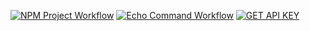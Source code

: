[![NPM Project Workflow](https://github.com/Darshhhhh/BCDV-4033-lab-1/actions/workflows/demo-flow.yml/badge.svg)](https://github.com/Darshhhhh/BCDV-4033-lab-1/actions/workflows/demo-flow.yml)
[![Echo Command Workflow](https://github.com/Darshhhhh/BCDV-4033-lab-1/actions/workflows/echo-command.yml/badge.svg)](https://github.com/Darshhhhh/BCDV-4033-lab-1/actions/workflows/echo-command.yml)
[![GET API KEY](https://github.com/Darshhhhh/BCDV-4033-lab-1/actions/workflows/API-KEY.yml/badge.svg)](https://github.com/Darshhhhh/BCDV-4033-lab-1/actions/workflows/API-KEY.yml)
